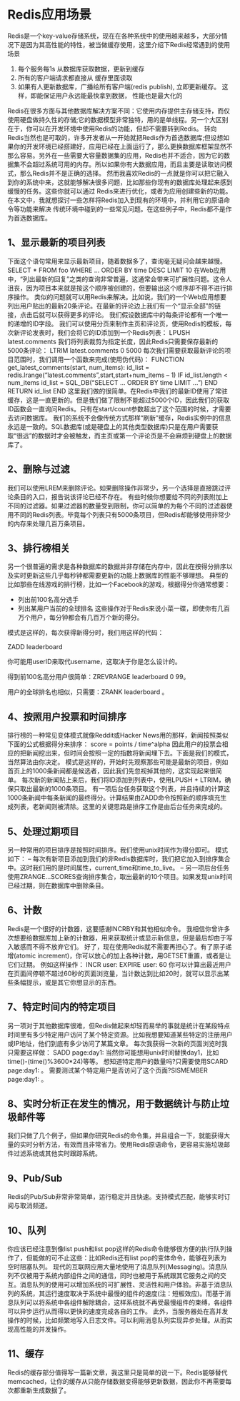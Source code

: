 # Redis应用场景

Redis是一个key-value存储系统，现在在各种系统中的使用越来越多，大部分情况下是因为其高性能的特性，被当做缓存使用，这里介绍下Redis经常遇到的使用场景
 1. 每个服务每1s 从数据库获取数据，更新到缓存
 2. 所有的客户端请求都直接从 缓存里面读取
 3. 如果有人更新数据库，广播给所有客户端(redis publish), 立即更新缓存。
这样，即能保证用户永远能最快拿到数据， 性能也是最大化的

Redis在很多方面与其他数据库解决方案不同：它使用内存提供主存储支持，而仅使用硬盘做持久性的存储;它的数据模型非常独特，用的是单线程。另一个大区别在于，你可以在开发环境中使用Redis的功能，但却不需要转到Redis。
转向Redis当然也是可取的，许多开发者从一开始就把Redis作为首选数据库;但设想如果你的开发环境已经搭建好，应用已经在上面运行了，那么更换数据库框架显然不那么容易。另外在一些需要大容量数据集的应用，Redis也并不适合，因为它的数据集不会超过系统可用的内存。所以如果你有大数据应用，而且主要是读取访问模式，那么Redis并不是正确的选择。
然而我喜欢Redis的一点就是你可以把它融入到你的系统中来，这就能够解决很多问题，比如那些你现有的数据库处理起来感到缓慢的任务。这些你就可以通过 Redis来进行优化，或者为应用创建些新的功能。在本文中，我就想探讨一些怎样将Redis加入到现有的环境中，并利用它的原语命令等功能来解决 传统环境中碰到的一些常见问题。在这些例子中，Redis都不是作为首选数据库。
## 1、显示最新的项目列表
下面这个语句常用来显示最新项目，随着数据多了，查询毫无疑问会越来越慢。
SELECT * FROM foo WHERE … ORDER BY time DESC LIMIT 10
在Web应用中，“列出最新的回复”之类的查询非常普遍，这通常会带来可扩展性问题。这令人沮丧，因为项目本来就是按这个顺序被创建的，但要输出这个顺序却不得不进行排序操作。
类似的问题就可以用Redis来解决。比如说，我们的一个Web应用想要列出用户贴出的最新20条评论。在最新的评论边上我们有一个“显示全部”的链接，点击后就可以获得更多的评论。
我们假设数据库中的每条评论都有一个唯一的递增的ID字段。
我们可以使用分页来制作主页和评论页，使用Redis的模板，每次新评论发表时，我们会将它的ID添加到一个Redis列表：
LPUSH latest.comments
我们将列表裁剪为指定长度，因此Redis只需要保存最新的5000条评论：
LTRIM latest.comments 0 5000
每次我们需要获取最新评论的项目范围时，我们调用一个函数来完成(使用伪代码)：
FUNCTION get_latest_comments(start, num_items): id_list = redis.lrange(“latest.comments”,start,start+num_items – 1) IF id_list.length < num_items id_list = SQL_DB(“SELECT … ORDER BY time LIMIT …”) END RETURN id_list END
这里我们做的很简单。在Redis中我们的最新ID使用了常驻缓存，这是一直更新的。但是我们做了限制不能超过5000个ID，因此我们的获取ID函数会一直询问Redis。只有在start/count参数超出了这个范围的时候，才需要去访问数据库。
我们的系统不会像传统方式那样“刷新”缓存，Redis实例中的信息永远是一致的。SQL数据库(或是硬盘上的其他类型数据库)只是在用户需要获取“很远”的数据时才会被触发，而主页或第一个评论页是不会麻烦到硬盘上的数据库了。
## 2、删除与过滤
我们可以使用LREM来删除评论。如果删除操作非常少，另一个选择是直接跳过评论条目的入口，报告说该评论已经不存在。
有些时候你想要给不同的列表附加上不同的过滤器。如果过滤器的数量受到限制，你可以简单的为每个不同的过滤器使用不同的Redis列表。毕竟每个列表只有5000条项目，但Redis却能够使用非常少的内存来处理几百万条项目。
## 3、排行榜相关
另一个很普遍的需求是各种数据库的数据并非存储在内存中，因此在按得分排序以及实时更新这些几乎每秒钟都需要更新的功能上数据库的性能不够理想。
典型的比如那些在线游戏的排行榜，比如一个Facebook的游戏，根据得分你通常想要：

- 列出前100名高分选手
- 列出某用户当前的全球排名
这些操作对于Redis来说小菜一碟，即使你有几百万个用户，每分钟都会有几百万个新的得分。

模式是这样的，每次获得新得分时，我们用这样的代码：

ZADD leaderboard

你可能用userID来取代username，这取决于你是怎么设计的。

得到前100名高分用户很简单：ZREVRANGE leaderboard 0 99。

用户的全球排名也相似，只需要：ZRANK leaderboard 。

## 4、按照用户投票和时间排序
排行榜的一种常见变体模式就像Reddit或Hacker News用的那样，新闻按照类似下面的公式根据得分来排序：
score = points / time^alpha
因此用户的投票会相应的把新闻挖出来，但时间会按照一定的指数将新闻埋下去。下面是我们的模式，当然算法由你决定。
模式是这样的，开始时先观察那些可能是最新的项目，例如首页上的1000条新闻都是候选者，因此我们先忽视掉其他的，这实现起来很简单。
每次新的新闻贴上来后，我们将ID添加到列表中，使用LPUSH + LTRIM，确保只取出最新的1000条项目。
有一项后台任务获取这个列表，并且持续的计算这1000条新闻中每条新闻的最终得分。计算结果由ZADD命令按照新的顺序填充生成列表，老新闻则被清除。这里的关键思路是排序工作是由后台任务来完成的。
## 5、处理过期项目
另一种常用的项目排序是按照时间排序。我们使用unix时间作为得分即可。
模式如下：
– 每次有新项目添加到我们的非Redis数据库时，我们把它加入到排序集合中。这时我们用的是时间属性，current_time和time_to_live。
– 另一项后台任务使用ZRANGE…SCORES查询排序集合，取出最新的10个项目。如果发现unix时间已经过期，则在数据库中删除条目。
## 6、计数
Redis是一个很好的计数器，这要感谢INCRBY和其他相似命令。
我相信你曾许多次想要给数据库加上新的计数器，用来获取统计或显示新信息，但是最后却由于写入敏感而不得不放弃它们。
好了，现在使用Redis就不需要再担心了。有了原子递增(atomic increment)，你可以放心的加上各种计数，用GETSET重置，或者是让它们过期。
例如这样操作：
INCR user: EXPIRE
user: 60
你可以计算出最近用户在页面间停顿不超过60秒的页面浏览量，当计数达到比如20时，就可以显示出某些条幅提示，或是其它你想显示的东西。
## 7、特定时间内的特定项目
另一项对于其他数据库很难，但Redis做起来却轻而易举的事就是统计在某段特点时间里有多少特定用户访问了某个特定资源。比如我想要知道某些特定的注册用户或IP地址，他们到底有多少访问了某篇文章。
每次我获得一次新的页面浏览时我只需要这样做：
SADD page:day1:
当然你可能想用unix时间替换day1，比如time()-(time()%3600*24)等等。
想知道特定用户的数量吗?只需要使用SCARD page:day1: 。
需要测试某个特定用户是否访问了这个页面?SISMEMBER page:day1: 。
## 8、实时分析正在发生的情况，用于数据统计与防止垃圾邮件等
我们只做了几个例子，但如果你研究Redis的命令集，并且组合一下，就能获得大量的实时分析方法，有效而且非常省力。使用Redis原语命令，更容易实施垃圾邮件过滤系统或其他实时跟踪系统。
## 9、Pub/Sub
Redis的Pub/Sub非常非常简单，运行稳定并且快速。支持模式匹配，能够实时订阅与取消频道。
## 10、队列
你应该已经注意到像list push和list pop这样的Redis命令能够很方便的执行队列操作了，但能做的可不止这些：比如Redis还有list pop的变体命令，能够在列表为空时阻塞队列。
现代的互联网应用大量地使用了消息队列(Messaging)。消息队列不仅被用于系统内部组件之间的通信，同时也被用于系统跟其它服务之间的交互。消息队列的使用可以增加系统的可扩展性、灵活性和用户体验。非基于消息队列的系统，其运行速度取决于系统中最慢的组件的速度(注：短板效应)。而基于消息队列可以将系统中各组件解除耦合，这样系统就不再受最慢组件的束缚，各组件可以异步运行从而得以更快的速度完成各自的工作。
此外，当服务器处在高并发操作的时候，比如频繁地写入日志文件。可以利用消息队列实现异步处理。从而实现高性能的并发操作。
## 11、缓存
Redis的缓存部分值得写一篇新文章，我这里只是简单的说一下。Redis能够替代memcached，让你的缓存从只能存储数据变得能够更新数据，因此你不再需要每次都重新生成数据了。

